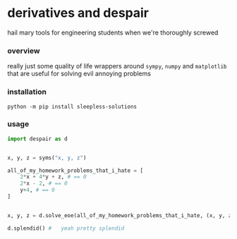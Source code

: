 # derivatives and despair

hail mary tools for engineering students when we're thoroughly screwed

### overview

really just some quality of life wrappers around `sympy`, `numpy` and `matplotlib`
that are useful for solving evil annoying problems


### installation

```
python -m pip install sleepless-solutions
```


### usage

```python
import despair as d


x, y, z = syms("x, y, z")

all_of_my_homework_problems_that_i_hate = [
    2*x + 4*y + z, # == 0
    2*x - 2, # == 0
    y+4, # == 0
]


x, y, z = d.solve_eoe(all_of_my_homework_problems_that_i_hate, (x, y, z))

d.splendid() #   yeah pretty splendid
```